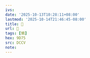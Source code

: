 ```yaml
---
ivs:
date: '2025-10-13T10:28:11+08:00'
lastmod: '2025-10-14T21:46:45-08:00'
title: 􃸵
url: 􃸵
tags: [鵵]
hex: 9D75
src: DCCV
note:
---
```

